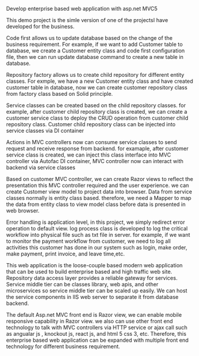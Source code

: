 Develop enterprise based web application with asp.net MVC5

This demo project is the simle version of one of the projectsI have developed for the business.

Code first allows us to update database based on the change of the business requirement. For example, if we want to add Customer table to database, we create a Customer entity class and code first configuration file, then we can run update database command to create a new table in database.

Repository factory allows us to create child repository for different entity classes. For exmple, we have a new Customer entity class and have created customer table in database, now we can create customer repository class from factory class based on Solid principle.

Service classes can be created based on the child repository classes. for example, after customer child repository class is created, we can create a customer service class to deploy the CRUD operation from customer child repository class. Customer child repository class can be injected into service classes via DI container

Actions in MVC controllers now can consume service classes to send request and receive response from backend. for examaple, after customer service class is created, we can inject this class interface into MVC controller via Autofac DI container, MVC controller now can interact with backend via service classes

Based on customer MVC controller, we can create Razor views to reflect the presentation this MVC controller required and the user experience. we can create Customer view model to project data into browser. Data from service classes normally is entity class based. therefore, we need a Mapper to map the data from entity class to view model class before data is presented in web browser.

Error handling is application level, in this project, we simply redirect error operation to default view. log process class is developed to log the critical workflow into physical file such as txt file in server. for example, if we want to monitor the payment workflow from  customer, we need to log all activities this customer has done in our system such as login, make order, make payment, print invoice, and leave time,etc.

This web application is the loose-couple based modern web application that can be used to build enterprise based and high traffic web site. Repository data access layer provides a reliable gateway for services. Service middle tier can be classes library, web apis, and other microservices so service middle tier can be scaled up easily. We can host the service components in IIS web server to separate it from database backend.

The default Asp.net MVC front end is Razor view, we can enable mobile responsive capability in Razor view. we also can use other front end technology to talk with MVC controllers via HTTP service or ajax call such as angualar js , knockout js, react js, and html 5 css 3, etc. Therefore, this enterprise based web application can be expanded with multiple front end technology for different business requirement.




 
     
































